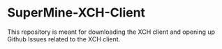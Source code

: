 # SuperMine-XCH-Client
This repository is meant for downloading the XCH client and opening up Github Issues related to the XCH client.
